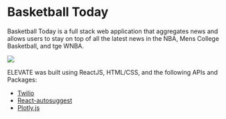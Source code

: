 
# Basketball Today

Basketball Today is a full stack web application that aggregates news and allows users to stay on top of all the latest news in the NBA, Mens College Basketball, and tge WNBA.

<img src="#" />

ELEVATE was built using ReactJS, HTML/CSS, and the following APIs and Packages:
* [Twilio](https://www.twilio.com/docs/api)
* [React-autosuggest](http://react-autosuggest.js.org/)
* [Plotly.js](https://plot.ly/javascript/)